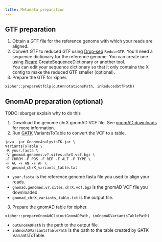 ```yaml
---
title: Metadata preparation
---
```

## GTF preparation
1. Obtain a GTF file for the reference genome with which your reads are aligned.
2. Convert GTF to reduced GTF using [Drop-seq](https://github.com/broadinstitute/Drop-seq/) `ReduceGTF`.
   You'll need a sequence dictionary for the reference genome.  You can create one using
   [Picard](https://github.com/broadinstitute/picard) CreateSequenceDictionary or another tool.    
   You can edit your sequence dictionary so that it only contains the X contig to make the reduced
   GTF smaller (optional).
3. Prepare the GTF for xipher.
```
xipher::prepareGtfClp(outAnnotationsPath, inReducedGtfPath)
```
## GnomAD preparation (optional)
TODO: sburger explain why to do this
1. Download the genome chrX gnomAD VCF file.  See [gnomAD downloads](https://gnomad.broadinstitute.org/downloads) for more information.
2. Run [GATK](https://gatk.broadinstitute.org/hc/en-us) VariantsToTable to convert the VCF to a table.
```
java -jar GenomeAnalysisTK.jar \
VariantsToTable \
-R your.fasta \
-V gnomad.genomes.v?.sites.chrX.vcf.bgz \
-F CHROM -F POS -F REF -F ALT -F TYPE \
-F AC -F AN -F AF \
-O gnomad_chrX_variants_table.txt
```
- `your.fasta` is the reference genome fasta file you used to align your reads.
- `gnomad.genomes.v?.sites.chrX.vcf.bgz` is the gnomAD VCF file you downloaded.
- `gnomad_chrX_variants_table.txt` is the output file.
3. Prepare the gnomAD table for xipher.
```
xipher::prepareGnomAdClp(outGnomADPath, inGnomADVariantsTablePath)
```
- `outGnomADPath` is the path to the output file.
- `inGnomADVariantsTablePath` is the path to the table created by GATK VariantsToTable.


